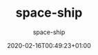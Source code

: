 ---
title: "space-ship"
date: 2020-02-16T00:49:23+01:00
draft: true

category: "3D-Art"
subtitle: "space-ship"

---